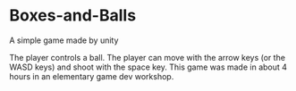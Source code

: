 # Boxes-and-Balls
A simple game made by unity

The player controls a ball. The player can move with the arrow keys (or the WASD keys) and shoot with the space key.
This game was made in about 4 hours in an elementary game dev workshop.
